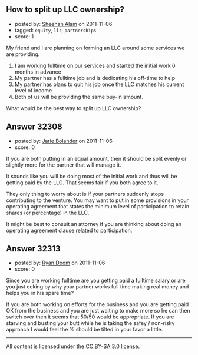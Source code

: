 ## How to split up LLC ownership?

- posted by: [Sheehan Alam](https://stackexchange.com/users/-1/4558-sheehan-alam) on 2011-11-06
- tagged: `equity`, `llc`, `partnerships`
- score: 1

My friend and I are planning on forming an LLC around some services we are providing.

 1. I am working fulltime on our services and started the initial work 6 months in advance
 2. My partner has a fulltime job and is dedicating his off-time to help
 3. My partner has plans to quit his job once the LLC matches his current level of income
 4. Both of us will be providing the same buy-in amount.

What would be the best way to split up LLC ownership?


## Answer 32308

- posted by: [Jarie Bolander](https://stackexchange.com/users/-1/585-jarie-bolander) on 2011-11-06
- score: 0

If you are both putting in an equal amount, then it should be split evenly or slightly more for the partner that will manage it.

It sounds like you will be doing most of the initial work and thus will be getting paid by the LLC. That seems fair if you both agree to it.

They only thing to worry about is if your partners suddenly stops contributing to the venture. You may want to put in some provisions in your operating agreement that states the minimum level of participation to retain shares (or percentage) in the LLC.

It might be best to consult an attorney if you are thinking about doing an operating agreement clause related to participation. 


## Answer 32313

- posted by: [Ryan Doom](https://stackexchange.com/users/-1/5655-ryan-doom) on 2011-11-06
- score: 0

Since you are working fulltime are you getting paid a fulltime salary or are you just eeking by why your partner works full time making real money and helps you in his spare time?

If you are both working on efforts for the business and you are getting paid OK from the business and you are just waiting to make more so he can then switch over then it seems that 50/50 would be appropriate.  If you are starving and busting your butt while he is taking the safey / non-risky approach I would feel the % should be tilted in your favor a little.





---

All content is licensed under the [CC BY-SA 3.0 license](https://creativecommons.org/licenses/by-sa/3.0/).
